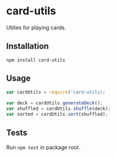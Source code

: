 # card-utils
Utilies for playing cards.


## Installation

    npm install card-utils
  
## Usage

```javascript
var cardUtils = require('card-utils);
  
var deck = cardUtils.generateDeck();
var shuffled = cardUtils.shuffle(deck);
var sorted = cardUtils.sort(shuffled);
```

## Tests

Run `npm test` in package root.
